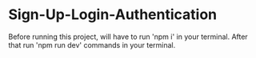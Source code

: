 # Sign-Up-Login-Authentication
Before running this project, will have to run 'npm i' in your terminal.
After that run 'npm run dev' commands in your terminal.
